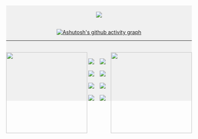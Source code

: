 
<div style="background-color: #f0f0f0; padding: 20 px;">
<div align="center">
<br>
<img src="https://readme-typing-svg.demolab.com?font=Fira+Code&duration=3000&pause=100&color=228B22&center=true&vCenter=true&width=435&lines=Hi!+My+name+is+Ana;Welcome+to+my+GitHub!" align= "center">
<br>
<br>

[![Ashutosh's github activity graph](https://github-readme-activity-graph.vercel.app/graph?username=AnaJuliaSSdev&bg_color=f0f6f&color=228B22&line=228B22&point=403d3d&area=true&hide_border=true)](https://github.com/ashutosh00710/github-readme-activity-graph)

<hr>
<br>

<div style="display:inline_block;">
<img src = "https://github-readme-stats.vercel.app/api/top-langs/?username=AnaJuliaSSdev&theme=dark" height = 220 align="left">
<img src= "https://cdn.discordapp.com/attachments/789899302834274315/1141722921132363856/Design_sem_nome.gif" align="right" height = 220 width = 220 >
</div>

<br> 
<img align= "left" src="https://img.shields.io/badge/C%2B%2B-00599C?style=for-the-badge&logo=c%2B%2B&logoColor=white">
<img  src="https://img.shields.io/badge/JavaScript-F7DF1E?style=for-the-badge&logo=javascript&logoColor=black">
<br><br>
<img  align ="left" src="https://img.shields.io/badge/PHP-777BB4?style=for-the-badge&logo=php&logoColor=white">
<img  src="https://img.shields.io/badge/HTML5-E34F26?style=for-the-badge&logo=html5&logoColor=white"> 
<br><br>
<img  src="https://img.shields.io/badge/Node.js-43853D?style=for-the-badge&logo=node.js&logoColor=white">
<img  align ="left" src="https://img.shields.io/badge/Java-ED8B00?style=for-the-badge&logo=openjdk&logoColor=white">
<br><br>
<img align ="left" src="https://img.shields.io/badge/CSS3-1572B6?style=for-the-badge&logo=css3&logoColor=white">
<img src="https://img.shields.io/badge/MySQL-00000F?style=for-the-badge&logo=mysql&logoColor=white"> 



